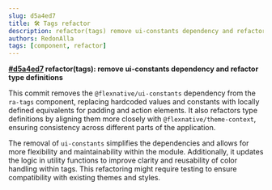 ```yaml
---
slug: d5a4ed7
title: 🛠️ Tags refactor
description: refactor(tags) remove ui-constants dependency and refactor type definitions
authors: RedonAlla
tags: [component, refactor]
---
```


**[#d5a4ed7](https://github.com/RedonAlla/flexnative/commit/d5a4ed7) refactor(tags): remove ui-constants dependency and refactor type definitions**

This commit removes the `@flexnative/ui-constants` dependency from the `ra-tags` component, replacing hardcoded values and constants with locally defined equivalents for padding and action elements. It also refactors type definitions by aligning them more closely with `@flexnative/theme-context`, ensuring consistency across different parts of the application.

The removal of `ui-constants` simplifies the dependencies and allows for more flexibility and maintainability within the module. Additionally, it updates the logic in utility functions to improve clarity and reusability of color handling within tags. This refactoring might require testing to ensure compatibility with existing themes and styles.
